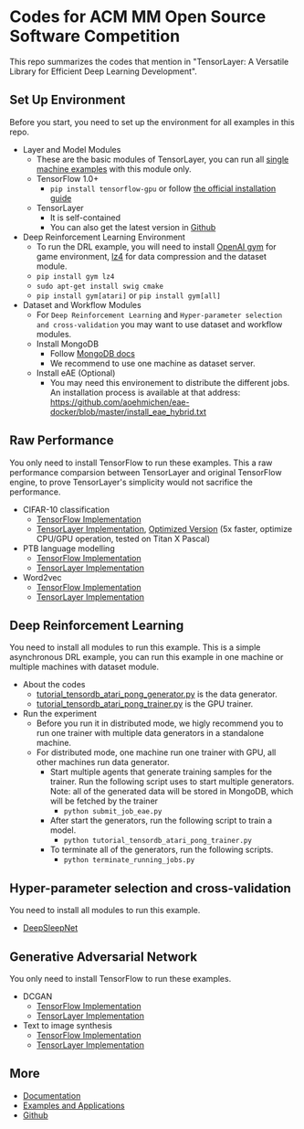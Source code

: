 # Codes for ACM MM Open Source Software Competition
This repo summarizes the codes that mention in "TensorLayer: A Versatile Library for Efficient Deep Learning Development".

## Set Up Environment
Before you start, you need to set up the environment for all examples in this repo.
* Layer and Model Modules
  * These are the basic modules of TensorLayer, you can run all [single machine examples](http://tensorlayer.readthedocs.io/en/latest/user/example.html) with this module only.
  * TensorFlow 1.0+
    * `pip install tensorflow-gpu` or follow [the official installation guide](https://www.tensorflow.org/install/)
  * TensorLayer 
    * It is self-contained
    * You can also get the latest version in [Github](https://github.com/zsdonghao/tensorlayer)
* Deep Reinforcement Learning Environment
  * To run the DRL example, you will need to install [OpenAI gym](https://gym.openai.com) for game environment, [lz4](http://python-lz4.readthedocs.io/en/latest/quickstart.html) for data compression and the dataset module.
  * `pip install gym lz4`
  * `sudo apt-get install swig cmake`
  * `pip install gym[atari]` or `pip install gym[all]`
* Dataset and Workflow Modules
  * For `Deep Reinforcement Learning` and `Hyper-parameter selection and cross-validation` you may want to use dataset and workflow modules.
  * Install MongoDB
    * Follow [MongoDB docs](https://docs.mongodb.com/manual/installation/)
    * We recommend to use one machine as dataset server.
  * Install eAE (Optional)
    * You may need this environement to distribute the different jobs. An installation process is available at that address: https://github.com/aoehmichen/eae-docker/blob/master/install_eae_hybrid.txt 

## Raw Performance
You only need to install TensorFlow to run these examples. This a raw performance comparsion between TensorLayer and original TensorFlow engine, to prove TensorLayer's simplicity would not sacrifice the performance.
* CIFAR-10 classification
  * [TensorFlow Implementation](https://www.tensorflow.org/tutorials/deep_cnn)
  * [TensorLayer Implementation](https://github.com/akaraspt/tl_paper/blob/master/cifar10.py), [Optimized Version](https://github.com/zsdonghao/tensorlayer/blob/master/example/tutorial_cifar10_tfrecord.py) (5x faster, optimize CPU/GPU operation, tested on Titan X Pascal)
* PTB language modelling
  * [TensorFlow Implementation](https://www.tensorflow.org/tutorials/recurrent)
  * [TensorLayer Implementation](https://github.com/zsdonghao/tensorlayer/blob/master/example/tutorial_ptb_lstm_state_is_tuple.py)
* Word2vec
  * [TensorFlow Implementation](https://www.tensorflow.org/tutorials/word2vec)
  * [TensorLayer Implementation](https://github.com/zsdonghao/tensorlayer/blob/master/example/tutorial_word2vec_basic.py)

## Deep Reinforcement Learning
You need to install all modules to run this example.
This is a simple asynchronous DRL example, you can run this example in one machine or multiple machines with dataset module.
* About the codes
  * [tutorial_tensordb_atari_pong_generator.py](https://github.com/akaraspt/tl_paper/blob/master/tutorial_tensordb_atari_pong_generator.py) is the data generator.
  * [tutorial_tensordb_atari_pong_trainer.py](https://github.com/akaraspt/tl_paper/blob/master/tutorial_tensordb_atari_pong_trainer.py) is the GPU trainer.
* Run the experiment
  * Before you run it in distributed mode, we higly recommend you to run one trainer with multiple data generators in a standalone machine.
  * For distributed mode, one machine run one trainer with GPU, all other machines run data generator.
    * Start multiple agents that generate training samples for the trainer. Run the following script uses to start multiple generators. Note: all of the generated data will be stored in MongoDB, which will be fetched by the trainer
      *  `python submit_job_eae.py`
    * After start the generators, run the following script to train a model.
      * `python tutorial_tensordb_atari_pong_trainer.py`
    * To terminate all of the generators, run the following scripts.
      * `python terminate_running_jobs.py`

## Hyper-parameter selection and cross-validation
You need to install all modules to run this example.
* [DeepSleepNet](https://github.com/akaraspt/deepsleepnet)

## Generative Adversarial Network
You only need to install TensorFlow to run these examples.
* DCGAN
  * [TensorFlow Implementation](https://github.com/carpedm20/DCGAN-tensorflow)
  * [TensorLayer Implementation](https://github.com/zsdonghao/dcgan)
* Text to image synthesis
  * [TensorFlow Implementation](https://github.com/paarthneekhara/text-to-image)
  * [TensorLayer Implementation](https://github.com/zsdonghao/text-to-image)

  
## More
* [Documentation](http://tensorlayer.readthedocs.io)
* [Examples and Applications](http://tensorlayer.readthedocs.io/en/latest/user/example.html)
* [Github](https://github.com/zsdonghao/tensorlayer)
